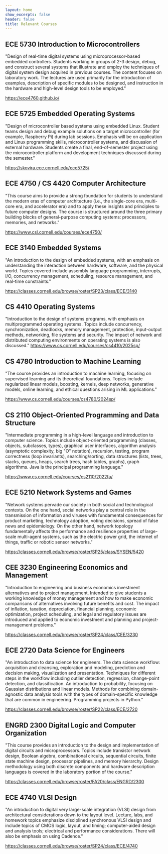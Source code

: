 ```yaml
---
layout: home
show_excerpts: false
header: false
title: Relevant Courses
---
```


## ECE 5730 Introduction to Microcontrollers

"Design of real-time digital systems using microprocessor-based embedded controllers. Students working in groups of 2-3 design, debug, and construct several systems that illustrate and employ the techniques of digital system design acquired in previous courses. The content focuses on laboratory work. The lectures are used primarily for the introduction of examples, description of specific modules to be designed, and instruction in the hardware and high-level design tools to be employed."

<https://ece4760.github.io/>
<br>

## ECE 5725 Embedded Operating Systems

"Design of microcontroller based systems using embedded Linux. Student teams design and debug example solutions on a target microcontroller (for example, Raspberry Pi) during lab sessions. Emphasis will be on application and Linux programming skills, microcontroller systems, and discussion of external hardware. Students create a final, end-of-semester project using the microcontroller platform and development techniques discussed during the semester."

<https://skovira.ece.cornell.edu/ece5725/>
<br>

## ECE 4750 / CS 4420 Computer Architecture

"This course aims to provide a strong foundation for students to understand the modern eras of computer architecture (i.e., the single-core era, multi-core era, and accelerator era) and to apply these insights and principles to future computer designs. The course is structured around the three primary building blocks of general-purpose computing systems: processors, memories, and networks."

<https://www.csl.cornell.edu/courses/ece4750/>
<br>

## ECE 3140 Embedded Systems

"An introduction to the design of embedded systems, with an emphasis on understanding the interaction between hardware, software, and the physical world. Topics covered include assembly language programming, interrupts, I/O, concurrency management, scheduling, resource management, and real-time constraints."

<https://classes.cornell.edu/browse/roster/SP23/class/ECE/3140>
<br>

## CS 4410 Operating Systems
"Introduction to the design of systems programs, with emphasis on multiprogrammed operating systems. Topics include concurrency, synchronization, deadlocks, memory management, protection, input-output methods, networking, file systems and security. The impact of network and distributed computing environments on operating systems is also discussed."
<https://www.cs.cornell.edu/courses/cs4410/2025sp/>
<br>

## CS 4780 Introduction to Machine Learning

"The course provides an introduction to machine learning, focusing on supervised learning and its theoretical foundations. Topics include regularized linear models, boosting, kernels, deep networks, generative models, online learning, and ethical questions arising in ML applications."

<https://www.cs.cornell.edu/courses/cs4780/2024sp/>
<br>

## CS 2110 Object-Oriented Programming and Data Structure

"Intermediate programming in a high-level language and introduction to computer science. Topics include object-oriented programming (classes, objects, subclasses, types), graphical user interfaces, algorithm analysis (asymptotic complexity, big "O" notation), recursion, testing, program correctness (loop invariants), searching/sorting, data structures (lists, trees, stacks, queues, heaps, search trees, hash tables, graphs), graph algorithms. Java is the principal programming language."

<https://www.cs.cornell.edu/courses/cs2110/2022fa/>
<br>

## ECE 5210 Network Systems and Games
"Network systems pervade our society in both social and technological contexts. On the one hand, social networks play a central role in the transmission of information and viruses with fundamental consequences for product marketing, technology adoption, voting decisions, spread of false news and epidemiology. On the other hand, network topology fundamentally affects the performance and resilience properties of large-scale multi-agent systems, such as the electric power grid, the internet of things, traffic or robotic sensor networks."

<https://classes.cornell.edu/browse/roster/SP25/class/SYSEN/5420>
<br>

## CEE 3230 Engineering Economics and Management

"Introduction to engineering and business economics investment alternatives and to project management. Intended to give students a working knowledge of money management and how to make economic comparisons of alternatives involving future benefits and cost. The impact of inflation, taxation, depreciation, financial planning, economic optimization, project scheduling, and legal and regulatory issues are introduced and applied to economic investment and planning and project-management problems."

<https://classes.cornell.edu/browse/roster/SP24/class/CEE/3230>
<br>

## ECE 2720 Data Science for Engineers

"An introduction to data science for engineers. The data science workflow: acquisition and cleansing, exploration and modeling, prediction and decision making, visualization and presentation. Techniques for different steps in the workflow including outlier detection, regression, change-point detection, and classification. An introduction to probability, focusing on Gaussian distributions and linear models. Methods for combining domain-agnostic data analysis tools with the types of domain-specific knowledge that are common in engineering. Programming projects in Python."

<https://classes.cornell.edu/browse/roster/SP22/class/ECE/2720>
<br>

## ENGRD 2300 Digital Logic and Computer Organization

"This course provides an introduction to the design and implementation of digital circuits and microprocessors. Topics include transistor network design, Boolean algebra, combinational circuits, sequential circuits, finite state machine design, processor pipelines, and memory hierarchy. Design methodology using both discrete components and hardware description languages is covered in the laboratory portion of the course."

<https://classes.cornell.edu/browse/roster/FA20/class/ENGRD/2300>
<br>

## ECE 4740 VLSI Design

"An introduction to digital very large-scale integration (VLSI) design from architectural considerations down to the layout level. Lecture, labs, and homework topics emphasize disciplined synchronous VLSI design and include topics of CMOS logic, layout, and timing; computer-aided design and analysis tools; electrical and performance considerations. There will also be emphasis on using Cadence."

<https://classes.cornell.edu/browse/roster/SP24/class/ECE/4740>
<br>
